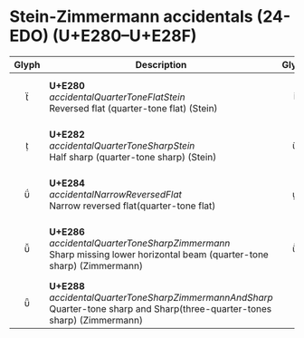 Stein-Zimmermann accidentals (24-EDO) (U+E280–U+E28F)
=====================================================

| **Glyph** | **Description** | **Glyph** | **Description**
| :-------: | --------------- | :-------: | ---------------
|<span class="bravura_large">&#xe280;</span> | **U+E280**<br/>*accidentalQuarterToneFlatStein*<br/>Reversed flat (quarter-tone flat) (Stein) | <span class="bravura_large">&#xe281;</span> | **U+E281**<br/>*accidentalThreeQuarterTonesFlatZimmermann*<br/>Reversed flat and flat (three-quarter-tones flat) (Zimmermann)
|<span class="bravura_large">&#xe282;</span> | **U+E282**<br/>*accidentalQuarterToneSharpStein*<br/>Half sharp (quarter-tone sharp) (Stein) | <span class="bravura_large">&#xe283;</span> | **U+E283**<br/>*accidentalThreeQuarterTonesSharpStein*<br/>One and a half sharps (three-quarter-tones sharp) (Stein)
|<span class="bravura_large">&#xe284;</span> | **U+E284**<br/>*accidentalNarrowReversedFlat*<br/>Narrow reversed flat(quarter-tone flat) | <span class="bravura_large">&#xe285;</span> | **U+E285**<br/>*accidentalNarrowReversedFlatAndFlat*<br/>Narrow reversed flat and flat(three-quarter-tones flat)
|<span class="bravura_large">&#xe286;</span> | **U+E286**<br/>*accidentalQuarterToneSharpZimmermann*<br/>Sharp missing lower horizontal beam (quarter-tone sharp) (Zimmermann) |<span class="bravura_large">&#xe287;</span> | **U+E287**<br/>*accidentalThreeQuarterToneSharpZimmermann*<br/>Sharp with additional thir horizontal beam in the middle (three-quarter-tones sharp) (Zimmermann)
|<span class="bravura_large">&#xe288;</span> | **U+E288**<br/>*accidentalQuarterToneSharpZimmermannAndSharp*<br/>Quarter-tone sharp and Sharp(three-quarter-tones sharp) (Zimmermann)